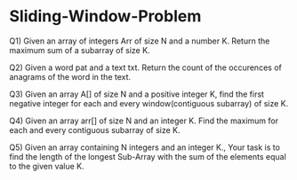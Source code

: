 # Sliding-Window-Problem


Q1) Given an array of integers Arr of size N and a number K. Return the maximum sum of a subarray of size K.

Q2) Given a word pat and a text txt. Return the count of the occurences of anagrams of the word in the text.

Q3) Given an array A[] of size N and a positive integer K, find the first negative integer for each and every window(contiguous subarray) of size K.

Q4) Given an array arr[] of size N and an integer K. Find the maximum for each and every contiguous subarray of size K.

Q5) Given an array containing N integers and an integer K., Your task is to find the length of the longest Sub-Array with the sum of the elements equal to the given value K.
